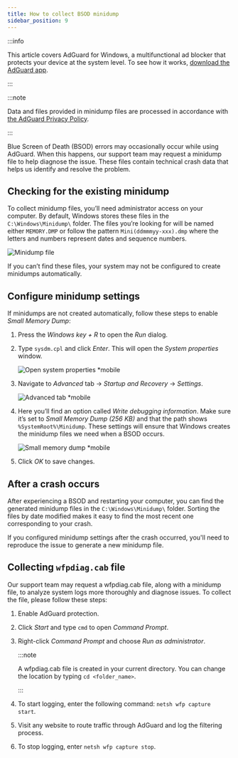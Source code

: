 ```yaml
---
title: How to collect BSOD minidump
sidebar_position: 9
---
```


:::info

This article covers AdGuard for Windows, a multifunctional ad blocker that protects your device at the system level. To see how it works, [download the AdGuard app](https://agrd.io/download-kb-adblock).

:::

:::note

Data and files provided in minidump files are processed in accordance with [the AdGuard Privacy Policy](https://adguard.com/en/privacy.html).

:::

Blue Screen of Death (BSOD) errors may occasionally occur while using AdGuard. When this happens, our support team may request a minidump file to help diagnose the issue. These files contain technical crash data that helps us identify and resolve the problem.

## Checking for the existing minidump

To collect minidump files, you’ll need administrator access on your computer. By default, Windows stores these files in the `C:\Windows\Minidump\` folder. The files you’re looking for will be named either `MEMORY.DMP` or follow the pattern `Mini(ddmmmyy-xxx).dmp` where the letters and numbers represent dates and sequence numbers.

![Minidump file](https://cdn.adtidy.org/content/kb/ad_blocker/windows/solving-problems/minidump.png)

If you can’t find these files, your system may not be configured to create minidumps automatically.

## Configure minidump settings

If minidumps are not created automatically, follow these steps to enable _Small Memory Dump_:

1. Press the _Windows key + R_ to open the _Run_ dialog.

2. Type `sysdm.cpl` and click _Enter_. This will open the _System properties_ window.

   ![Open system properties \*mobile](https://cdn.adtidy.org/content/kb/ad_blocker/windows/solving-problems/sysdm.png)

3. Navigate to _Advanced_ tab → _Startup and Recovery_ → _Settings_.

   ![Advanced tab \*mobile](https://cdn.adtidy.org/content/kb/ad_blocker/windows/solving-problems/advanced_tab.png)

4. Here you’ll find an option called _Write debugging information_. Make sure it’s set to _Small Memory Dump (256 KB)_ and that the path shows `%SystemRoot%\Minidump`. These settings will ensure that Windows creates the minidump files we need when a BSOD occurs.

   ![Small memory dump \*mobile](https://cdn.adtidy.org/content/kb/ad_blocker/windows/solving-problems/systemroot.png)

5. Click _OK_ to save changes.

## After a crash occurs

After experiencing a BSOD and restarting your computer, you can find the generated minidump files in the `C:\Windows\Minidump\` folder. Sorting the files by date modified makes it easy to find the most recent one corresponding to your crash.

If you configured minidump settings after the crash occurred, you'll need to reproduce the issue to generate a new minidump file.

## Collecting `wfpdiag.cab` file

Our support team may request a wfpdiag.cab file, along with a minidump file, to analyze system logs more thoroughly and diagnose issues. To collect the file, please follow these steps:

1. Enable AdGuard protection.

2. Click _Start_ and type `cmd` to open _Command Prompt_.

3. Right-click _Command Prompt_ and choose _Run as administrator_.

   :::note

   A wfpdiag.cab file is created in your current directory. You can change the location by typing `cd <folder_name>`.

   :::

4. To start logging, enter the following command: `netsh wfp capture start`.

5. Visit any website to route traffic through AdGuard and log the filtering process.

6. To stop logging, enter `netsh wfp capture stop`.
